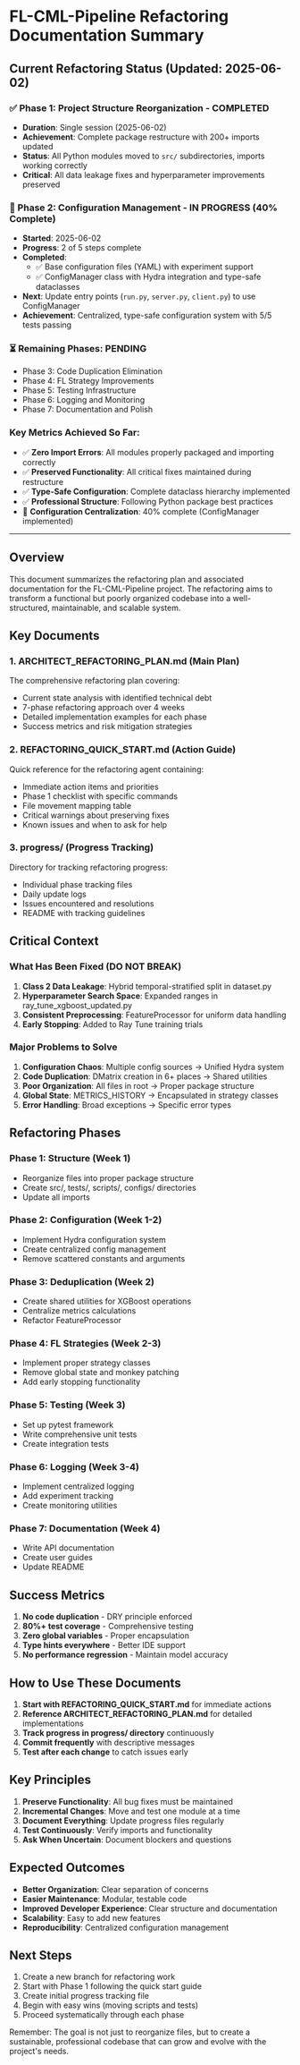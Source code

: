 # FL-CML-Pipeline Refactoring Documentation Summary

## Current Refactoring Status (Updated: 2025-06-02)

### ✅ Phase 1: Project Structure Reorganization - **COMPLETED**
- **Duration**: Single session (2025-06-02)
- **Achievement**: Complete package restructure with 200+ imports updated
- **Status**: All Python modules moved to `src/` subdirectories, imports working correctly
- **Critical**: All data leakage fixes and hyperparameter improvements preserved

### 🔄 Phase 2: Configuration Management - **IN PROGRESS (40% Complete)**
- **Started**: 2025-06-02 
- **Progress**: 2 of 5 steps complete
- **Completed**: 
  - ✅ Base configuration files (YAML) with experiment support
  - ✅ ConfigManager class with Hydra integration and type-safe dataclasses
- **Next**: Update entry points (`run.py`, `server.py`, `client.py`) to use ConfigManager
- **Achievement**: Centralized, type-safe configuration system with 5/5 tests passing

### ⏳ Remaining Phases: **PENDING**
- Phase 3: Code Duplication Elimination
- Phase 4: FL Strategy Improvements  
- Phase 5: Testing Infrastructure
- Phase 6: Logging and Monitoring
- Phase 7: Documentation and Polish

### Key Metrics Achieved So Far:
- ✅ **Zero Import Errors**: All modules properly packaged and importing correctly
- ✅ **Preserved Functionality**: All critical fixes maintained during restructure
- ✅ **Type-Safe Configuration**: Complete dataclass hierarchy implemented
- ✅ **Professional Structure**: Following Python package best practices
- 🔄 **Configuration Centralization**: 40% complete (ConfigManager implemented)

---

## Overview

This document summarizes the refactoring plan and associated documentation for the FL-CML-Pipeline project. The refactoring aims to transform a functional but poorly organized codebase into a well-structured, maintainable, and scalable system.

## Key Documents

### 1. **ARCHITECT_REFACTORING_PLAN.md** (Main Plan)
The comprehensive refactoring plan covering:
- Current state analysis with identified technical debt
- 7-phase refactoring approach over 4 weeks
- Detailed implementation examples for each phase
- Success metrics and risk mitigation strategies

### 2. **REFACTORING_QUICK_START.md** (Action Guide)
Quick reference for the refactoring agent containing:
- Immediate action items and priorities
- Phase 1 checklist with specific commands
- File movement mapping table
- Critical warnings about preserving fixes
- Known issues and when to ask for help

### 3. **progress/** (Progress Tracking)
Directory for tracking refactoring progress:
- Individual phase tracking files
- Daily update logs
- Issues encountered and resolutions
- README with tracking guidelines

## Critical Context

### What Has Been Fixed (DO NOT BREAK)
1. **Class 2 Data Leakage**: Hybrid temporal-stratified split in dataset.py
2. **Hyperparameter Search Space**: Expanded ranges in ray_tune_xgboost_updated.py
3. **Consistent Preprocessing**: FeatureProcessor for uniform data handling
4. **Early Stopping**: Added to Ray Tune training trials

### Major Problems to Solve
1. **Configuration Chaos**: Multiple config sources → Unified Hydra system
2. **Code Duplication**: DMatrix creation in 6+ places → Shared utilities
3. **Poor Organization**: All files in root → Proper package structure
4. **Global State**: METRICS_HISTORY → Encapsulated in strategy classes
5. **Error Handling**: Broad exceptions → Specific error types

## Refactoring Phases

### Phase 1: Structure (Week 1)
- Reorganize files into proper package structure
- Create src/, tests/, scripts/, configs/ directories
- Update all imports

### Phase 2: Configuration (Week 1-2)
- Implement Hydra configuration system
- Create centralized config management
- Remove scattered constants and arguments

### Phase 3: Deduplication (Week 2)
- Create shared utilities for XGBoost operations
- Centralize metrics calculations
- Refactor FeatureProcessor

### Phase 4: FL Strategies (Week 2-3)
- Implement proper strategy classes
- Remove global state and monkey patching
- Add early stopping functionality

### Phase 5: Testing (Week 3)
- Set up pytest framework
- Write comprehensive unit tests
- Create integration tests

### Phase 6: Logging (Week 3-4)
- Implement centralized logging
- Add experiment tracking
- Create monitoring utilities

### Phase 7: Documentation (Week 4)
- Write API documentation
- Create user guides
- Update README

## Success Metrics

1. **No code duplication** - DRY principle enforced
2. **80%+ test coverage** - Comprehensive testing
3. **Zero global variables** - Proper encapsulation
4. **Type hints everywhere** - Better IDE support
5. **No performance regression** - Maintain model accuracy

## How to Use These Documents

1. **Start with REFACTORING_QUICK_START.md** for immediate actions
2. **Reference ARCHITECT_REFACTORING_PLAN.md** for detailed implementations
3. **Track progress in progress/ directory** continuously
4. **Commit frequently** with descriptive messages
5. **Test after each change** to catch issues early

## Key Principles

1. **Preserve Functionality**: All bug fixes must be maintained
2. **Incremental Changes**: Move and test one module at a time
3. **Document Everything**: Update progress files regularly
4. **Test Continuously**: Verify imports and functionality
5. **Ask When Uncertain**: Document blockers and questions

## Expected Outcomes

- **Better Organization**: Clear separation of concerns
- **Easier Maintenance**: Modular, testable code
- **Improved Developer Experience**: Clear structure and documentation
- **Scalability**: Easy to add new features
- **Reproducibility**: Centralized configuration management

## Next Steps

1. Create a new branch for refactoring work
2. Start with Phase 1 following the quick start guide
3. Create initial progress tracking file
4. Begin with easy wins (moving scripts and tests)
5. Proceed systematically through each phase

Remember: The goal is not just to reorganize files, but to create a sustainable, professional codebase that can grow and evolve with the project's needs. 
